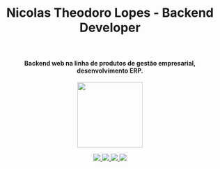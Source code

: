 <h1 align="center">Nicolas Theodoro Lopes - Backend Developer</h1>
<br />
<h4 align="center">Backend web na linha de produtos de gestão empresarial, desenvolvimento ERP.</h4>

<p align="center">
  <a href="https://badgr.com/public/assertions/L9JBgM-SSNilPQlNmC17JQ">
    <img src="https://api.badgr.io/public/assertions/L9JBgM-SSNilPQlNmC17JQ/image" height="150"/>
  </a>

<p align="center">
  <a href="https://github.com/nicktheodoro">
    <img src="http://github-profile-summary-cards.vercel.app/api/cards/profile-details?username=nicktheodoro&theme=transparent" />
  </a>
  <a href="https://github.com/nicktheodoro">
    <img src="https://github-readme-streak-stats.herokuapp.com/?user=nicktheodoro&hide_border=true&card_width=338&theme=transparent" />
  </a>
  <a href="https://github.com/nicktheodoro">
    <img src="http://github-profile-summary-cards.vercel.app/api/cards/stats?username=nicktheodoro&theme=transparent" />
  </a>
  <a href="https://github.com/nicktheodoro">
    <img src="https://github-readme-stats.vercel.app/api/top-langs?username=nicktheodoro&card_width=699&hide_border=true&theme=transparent&hide=HTML,CSS" />
  </a>
  <br />
</p>
